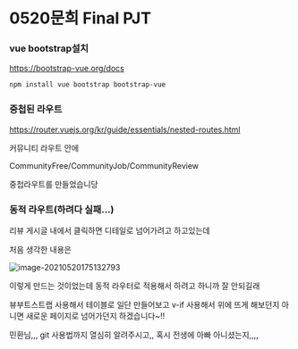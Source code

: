 # 0520문희 Final PJT



### vue bootstrap설치

https://bootstrap-vue.org/docs

```bash
npm install vue bootstrap bootstrap-vue
```



### 중첩된 라우트

https://router.vuejs.org/kr/guide/essentials/nested-routes.html

커뮤니티 라우트 안에

CommunityFree/CommunityJob/CommunityReview

중첩라우트를 만들었습니당



### 동적 라우트(하려다 실패...)

리뷰 게시글 내에서 클릭하면 디테일로 넘어가려고 하고있는데

처음 생각한 내용은

![image-20210520175132793](C:\Users\무니문\AppData\Roaming\Typora\typora-user-images\image-20210520175132793.png)

이렇게 만드는 것이었는데 동적 라우터로 적용해서 하려고 하니까 잘 안되길래

뷰부트스트랩 사용해서 테이블로 일단 만들어보고 v-if 사용해서 위에 뜨게 해보던지 아니면 새로운 페이지로 넘어가던지 하겠습니다~!!



민환님,,, git 사용법까지 열심히 알려주시고,, 혹시 전생에 아빠 아니셨는지,,,,